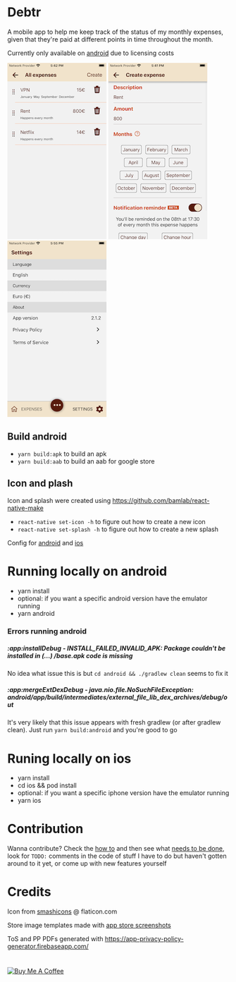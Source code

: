 # Debtr

A mobile app to help me keep track of the status of my monthly expenses, given that they're paid at different points in time throughout the month.

Currently only available on [android](https://play.google.com/store/apps/details?id=com.debtr) due to licensing costs

![app screenshot](screenshots/2.png)
![app screenshot](screenshots/3.png)
![app screenshot](screenshots/4.png)

## Build android

- `yarn build:apk` to build an apk
- `yarn build:aab` to build an aab for google store

## Icon and plash

Icon and splash were created using https://github.com/bamlab/react-native-make

- `react-native set-icon -h` to figure out how to create a new icon
- `react-native set-splash -h` to figure out how to create a new splash

Config for [android](https://github.com/crazycodeboy/react-native-splash-screen) and [ios](https://medium.com/@appstud/add-a-splash-screen-to-a-react-native-app-810492e773f9)

# Running locally on android

- yarn install
- optional: if you want a specific android version have the emulator running
- yarn android

### Errors running android

##### :app:installDebug - INSTALL_FAILED_INVALID_APK: Package couldn't be installed in (...) /base.apk code is missing

No idea what issue this is but `cd android && ./gradlew clean` seems to fix it

##### :app:mergeExtDexDebug - java.nio.file.NoSuchFileException: android/app/build/intermediates/external_file_lib_dex_archives/debug/out

It's very likely that this issue appears with fresh gradlew (or after gradlew clean). Just run `yarn build:android` and you're good to go

# Runing locally on ios

- yarn install
- cd ios && pod install
- optional: if you want a specific iphone version have the emulator running
- yarn ios

# Contribution

Wanna contribute? Check the [how to](https://github.com/Ribeiro-Tiago/debtr/blob/master/CONTRIBUTING.md) and then see what [needs to be done](https://github.com/Ribeiro-Tiago/debtr/blob/master/TODO.md), look for `TODO:` comments in the code of stuff I have to do but haven't gotten around to it yet, or come up with new features yourself

# Credits

Icon from [smashicons](https://www.flaticon.com/authors/smashicons) @ flaticon.com

Store image templates made with [app store screenshots](https://www.appstorescreenshot.com/)

ToS and PP PDFs generated with https://app-privacy-policy-generator.firebaseapp.com/

#

<a href="https://www.buymeacoffee.com/ribeirotiago" target="_blank"><img src="https://cdn.buymeacoffee.com/buttons/default-violet.png" alt="Buy Me A Coffee" style="height: 51px !important;width: 217px !important;" ></a>
